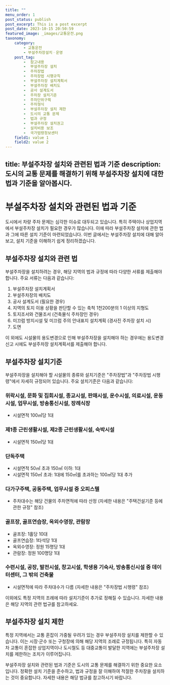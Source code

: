 ```yaml
---
title: ""
menu_order: 1
post_status: publish
post_excerpt: This is a post excerpt
post_date: 2023-10-15 20:50:59
featured_image: _images/교통운전.png
taxonomy:
    category:
        - 교통운전
        - 부설주차장설치ㆍ운영
    post_tag:
        -  참고내용
        -  부설주차장 설치
        -  주차장법
        -  주차장법 시행규칙
        -  부설주차장 설치계획서
        -  부설주차장 배치도
        -  공사 설계도서
        -  주차장 설치기준
        -  주차단위구획
        -  주차형식
        -  부설주차장 설치 제한
        -  도시의 교통 문제
        -  법과 규정
        -  부설주차장 설치권고
        -  설치비용 보조
        -  국가법령정보센터
    field1: value 1
    field2: value 2
---
```


title: 부설주차장 설치와 관련된 법과 기준
description: 도시의 교통 문제를 해결하기 위해 부설주차장 설치에 대한 법과 기준을 알아봅시다.
---

# 부설주차장 설치와 관련된 법과 기준

도시에서 차량 주차 문제는 심각한 이슈로 대두되고 있습니다. 특히 주택이나 상업지역에서 부설주차장 설치가 필요한 경우가 많습니다. 이에 따라 부설주차장 설치에 관한 법과 그에 따른 설치 기준이 마련되었습니다. 이번 글에서는 부설주차장 설치에 대해 알아보고, 설치 기준을 이해하기 쉽게 정리하겠습니다.

## 부설주차장 설치와 관련 법

부설주차장을 설치하려는 경우, 해당 지역의 법과 규정에 따라 다양한 서류를 제출해야 합니다. 주요 서류는 다음과 같습니다:

1. 부설주차장 설치계획서
2. 부설주차장의 배치도
3. 공사 설계도서 (필요한 경우)
4. 지역의 토지 이용 상황을 판단할 수 있는 축척 1천200분의 1 이상의 지형도
5. 토지조서와 건물조서 (건축물식 주차장인 경우)
6. 미끄럼 방지시설 및 미끄럼 주의 안내표지 설치계획 (경사진 주차장 설치 시)
7. 도면

이 외에도 시설물의 용도변경으로 인해 부설주차장을 설치해야 하는 경우에는 용도변경 신고 시에도 부설주차장 설치계획서를 제출해야 합니다.

## 부설주차장 설치기준

부설주차장을 설치해야 할 시설물의 종류와 설치기준은 "주차장법"과 "주차장법 시행령"에서 자세히 규정되어 있습니다. 주요 설치기준은 다음과 같습니다:

### 위락시설, 문화 및 집회시설, 종교시설, 판매시설, 운수시설, 의료시설, 운동시설, 업무시설, 방송통신시설, 장례식장
- 시설면적 100㎡당 1대

### 제1종 근린생활시설, 제2종 근린생활시설, 숙박시설
- 시설면적 150㎡당 1대

### 단독주택
- 시설면적 50㎡ 초과 150㎡ 이하: 1대
- 시설면적 150㎡ 초과: 1대에 150㎡를 초과하는 100㎡당 1대 추가

### 다가구주택, 공동주택, 업무시설 중 오피스텔
- 주차대수는 해당 건물의 주차면적에 따라 산정 (자세한 내용은 "주택건설기준 등에 관한 규정" 참조)

### 골프장, 골프연습장, 옥외수영장, 관람장
- 골프장: 1홀당 10대
- 골프연습장: 1타석당 1대
- 옥외수영장: 정원 15명당 1대
- 관람장: 정원 100명당 1대

### 수련시설, 공장, 발전시설, 창고시설, 학생용 기숙사, 방송통신시설 중 데이터센터, 그 밖의 건축물
- 시설면적에 따라 주차대수가 다름 (자세한 내용은 "주차장법 시행령" 참조)

이외에도 특정 지역의 조례에 따라 설치기준이 추가로 정해질 수 있습니다. 자세한 내용은 해당 지역의 관련 법규를 참고하세요.

## 부설주차장 설치 제한

특정 지역에서는 교통 혼잡이 가중될 우려가 있는 경우 부설주차장 설치를 제한할 수 있습니다. 이는 시장·군수 또는 구청장에 의해 해당 지역의 조례로 규정됩니다. 특히 자동차 교통이 혼잡한 상업지역이나 도시철도 등 대중교통이 발달한 지역에는 부설주차장 설치를 제한하는 조치가 이루어집니다.

부설주차장 설치와 관련된 법과 기준은 도시의 교통 문제를 해결하기 위한 중요한 요소입니다. 정확한 설치 기준을 준수하고, 법과 규정을 잘 이해하여 적절한 주차장을 설치하는 것이 중요합니다. 자세한 내용은 해당 법규를 참고하시기 바랍니다.

